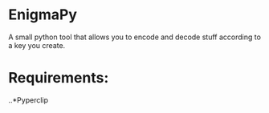 # EnigmaPy

A small python tool that allows you to encode and decode stuff according to a key you create.

# Requirements:

..\*Pyperclip
